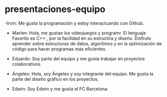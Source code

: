 # presentaciones-equipo

-Irvin: Me gusta la programación y estoy interactuando con Github.

- Marlen: Hola, me gustan los videojuegos y programr. El lenguaje Favorito es  C++ , por la facilidad en su estructira y diseño.  Disfruto aprender sobre estructuras de datos, algoritmos y en la optimización de código para hacer programas más eficientes.

- Eduardo: Soy parte del equipo y me gusta trabajar en proyectos colaborativos.

- Ángeles: Hola, soy Ángeles y soy integrante del equipo. Me gusta la parte del diseño gráfico en los proyectos.

- Edwin: Soy Edwin y me gusta el FC Barcelona 

